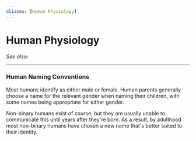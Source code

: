 ```yaml
---
aliases: [Human Physiology]
---
```

# Human Physiology
*See also:* 
___


### Human Naming Conventions
Most humans identify as either male or female. Human parents generally choose a name for the relevant gender when naming their children, with some names being appropriate for either gender.

Non-binary humans exist of course, but they are usually unable to communicate this until years after they're born. As a result, by adulthood most non-binary humans have chosen a new name that's better suited to their identity.